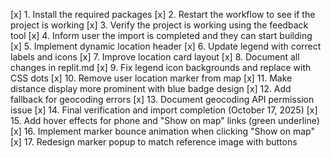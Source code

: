 [x] 1. Install the required packages
[x] 2. Restart the workflow to see if the project is working
[x] 3. Verify the project is working using the feedback tool
[x] 4. Inform user the import is completed and they can start building
[x] 5. Implement dynamic location header
[x] 6. Update legend with correct labels and icons
[x] 7. Improve location card layout
[x] 8. Document all changes in replit.md
[x] 9. Fix legend icon backgrounds and replace with CSS dots
[x] 10. Remove user location marker from map
[x] 11. Make distance display more prominent with blue badge design
[x] 12. Add fallback for geocoding errors
[x] 13. Document geocoding API permission issue
[x] 14. Final verification and import completion (October 17, 2025)
[x] 15. Add hover effects for phone and "Show on map" links (green underline)
[x] 16. Implement marker bounce animation when clicking "Show on map"
[x] 17. Redesign marker popup to match reference image with buttons